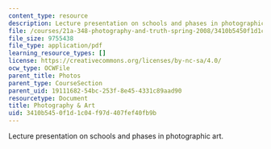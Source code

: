```yaml
---
content_type: resource
description: Lecture presentation on schools and phases in photographic art.
file: /courses/21a-348-photography-and-truth-spring-2008/3410b5450f1d1c04f97d407fef40fb9b_MIT21A_348S08_schools.pdf
file_size: 9755438
file_type: application/pdf
learning_resource_types: []
license: https://creativecommons.org/licenses/by-nc-sa/4.0/
ocw_type: OCWFile
parent_title: Photos
parent_type: CourseSection
parent_uid: 19111682-54bc-253f-8e45-4331c89aad90
resourcetype: Document
title: Photography & Art
uid: 3410b545-0f1d-1c04-f97d-407fef40fb9b
---
```

Lecture presentation on schools and phases in photographic art.